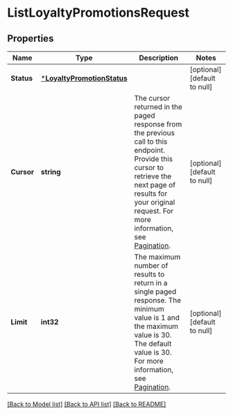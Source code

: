 # ListLoyaltyPromotionsRequest

## Properties

 Name       | Type                                                     | Description                                                                                                                                                                                                                                                                                     | Notes                        
------------|----------------------------------------------------------|-------------------------------------------------------------------------------------------------------------------------------------------------------------------------------------------------------------------------------------------------------------------------------------------------|------------------------------
 **Status** | [***LoyaltyPromotionStatus**](LoyaltyPromotionStatus.md) |                                                                                                                                                                                                                                                                                                 | [optional] [default to null] 
 **Cursor** | **string**                                               | The cursor returned in the paged response from the previous call to this endpoint. Provide this cursor to retrieve the next page of results for your original request. For more information, see [Pagination](https://developer.squareup.com/docs/build-basics/common-api-patterns/pagination). | [optional] [default to null] 
 **Limit**  | **int32**                                                | The maximum number of results to return in a single paged response. The minimum value is 1 and the maximum value is 30. The default value is 30. For more information, see [Pagination](https://developer.squareup.com/docs/build-basics/common-api-patterns/pagination).                       | [optional] [default to null] 

[[Back to Model list]](../README.md#documentation-for-models) [[Back to API list]](../README.md#documentation-for-api-endpoints) [[Back to README]](../README.md)

